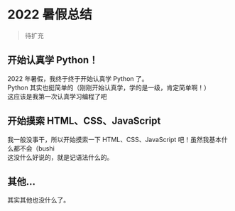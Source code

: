 # 2022 暑假总结
> 待扩充  
## 开始认真学 Python！
2022 年暑假，我终于终于开始认真学 Python 了。  
Python 其实也挺简单的（刚刚开始认真学，学的是一级，肯定简单啊！）    
这应该是我第一次认真学习编程了吧
## 开始摸索 HTML、CSS、JavaScript
我一般没事干，所以开始摸索一下 HTML、CSS、JavaScript 吧！虽然我基本什么都不会（bushi  
这没什么好说的，就是记语法什么的。
## 其他...
其实其他也没什么了。